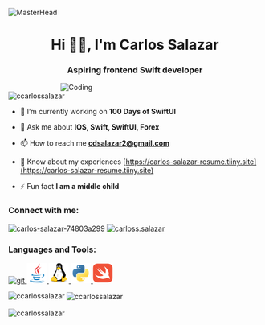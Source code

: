 ![MasterHead](https://repository-images.githubusercontent.com/588181932/e36ec678-7984-4cdd-8e4c-a3932772ff8e)
<h1 align="center">Hi 👋🏾, I'm Carlos Salazar</h1>
<h3 align="center">Aspiring frontend Swift developer</h3>
<img align="right" alt="Coding" width="400" src="https://www.appcoda.com/learnswiftui/images/basic/swiftui-basic-2.gif">

<p align="left"> <img src="https://komarev.com/ghpvc/?username=ccarlossalazar&label=Profile%20views&color=0e75b6&style=flat" alt="ccarlossalazar" /> </p>

- 🔭 I’m currently working on **100 Days of SwiftUI**

- 💬 Ask me about **IOS, Swift, SwiftUI, Forex**

- 📫 How to reach me **cdsalazar2@gmail.com**

- 📄 Know about my experiences [https://carlos-salazar-resume.tiiny.site](https://carlos-salazar-resume.tiiny.site)

- ⚡ Fun fact **I am a middle child**

<h3 align="left">Connect with me:</h3>
<p align="left">
<a href="https://linkedin.com/in/carlos-salazar-74803a299" target="blank"><img align="center" src="https://raw.githubusercontent.com/rahuldkjain/github-profile-readme-generator/master/src/images/icons/Social/linked-in-alt.svg" alt="carlos-salazar-74803a299" height="30" width="40" /></a>
<a href="https://instagram.com/carloss.salazar" target="blank"><img align="center" src="https://raw.githubusercontent.com/rahuldkjain/github-profile-readme-generator/master/src/images/icons/Social/instagram.svg" alt="carloss.salazar" height="30" width="40" /></a>
</p>

<h3 align="left">Languages and Tools:</h3>
<p align="left"> <a href="https://git-scm.com/" target="_blank" rel="noreferrer"> <img src="https://www.vectorlogo.zone/logos/git-scm/git-scm-icon.svg" alt="git" width="40" height="40"/> </a> <a href="https://www.java.com" target="_blank" rel="noreferrer"> <img src="https://raw.githubusercontent.com/devicons/devicon/master/icons/java/java-original.svg" alt="java" width="40" height="40"/> </a> <a href="https://www.linux.org/" target="_blank" rel="noreferrer"> <img src="https://raw.githubusercontent.com/devicons/devicon/master/icons/linux/linux-original.svg" alt="linux" width="40" height="40"/> </a> <a href="https://www.python.org" target="_blank" rel="noreferrer"> <img src="https://raw.githubusercontent.com/devicons/devicon/master/icons/python/python-original.svg" alt="python" width="40" height="40"/> </a> <a href="https://developer.apple.com/swift/" target="_blank" rel="noreferrer"> <img src="https://raw.githubusercontent.com/devicons/devicon/master/icons/swift/swift-original.svg" alt="swift" width="40" height="40"/> </a> </p>

<p><img align="left" src="https://github-readme-stats.vercel.app/api/top-langs?username=ccarlossalazar&show_icons=true&locale=en&layout=compact" alt="ccarlossalazar" /></p>

<p>&nbsp;<img align="center" src="https://github-readme-stats.vercel.app/api?username=ccarlossalazar&show_icons=true&locale=en" alt="ccarlossalazar" /></p>

<p><img align="center" src="https://github-readme-streak-stats.herokuapp.com/?user=ccarlossalazar&" alt="ccarlossalazar" /></p>
